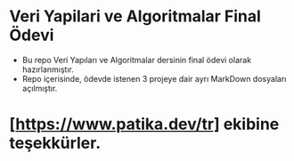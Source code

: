 # Veri Yapilari ve Algoritmalar Final Ödevi
- Bu repo  Veri Yapıları ve Algoritmalar dersinin final ödevi olarak hazırlanmıştır.
- Repo içerisinde, ödevde istenen 3 projeye dair ayrı MarkDown dosyaları açılmıştır. 

# [https://www.patika.dev/tr] ekibine teşekkürler.

